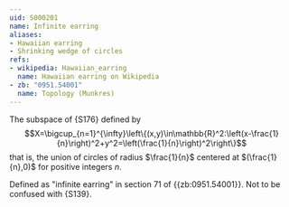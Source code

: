 ```yaml
---
uid: S000201
name: Infinite earring
aliases:
- Hawaiian earring
- Shrinking wedge of circles
refs:
- wikipedia: Hawaiian_earring
  name: Hawaiian earring on Wikipedia
- zb: "0951.54001"
  name: Topology (Munkres)
---
```


The subspace of {S176} defined by
$$X=\bigcup_{n=1}^{\infty}\left\{(x,y)\in\mathbb{R}^2:\left(x-\frac{1}{n}\right)^2+y^2=\left(\frac{1}{n}\right)^2\right\}$$
that is, the union of circles of radius $\frac{1}{n}$ centered at $(\frac{1}{n},0)$ for positive
integers $n$.

Defined as "infinite earring" in section 71 of {{zb:0951.54001}}.
Not to be confused with {S139}.
